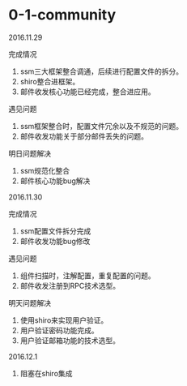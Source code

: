 # 0-1-community

<!--2016.11.29-->
2016.11.29

完成情况
  1. ssm三大框架整合调通，后续进行配置文件的拆分。
  2. shiro整合进框架。
  3. 邮件收发核心功能已经完成，整合进应用。

遇见问题
  1. ssm框架整合时，配置文件冗余以及不规范的问题。
  2. 邮件收发功能关于部分邮件丢失的问题。

明日问题解决
  1. ssm规范化整合
  2. 邮件核心功能bug解决

<!--2016.11.30-->
2016.11.30

完成情况
  1. ssm配置文件拆分完成
  2. 邮件收发功能bug修改
 
遇见问题
  1. 组件扫描时，注解配置，重复配置的问题。
  2. 邮件收发注册到RPC技术选型。
 
明天问题解决
  1. 使用shiro来实现用户验证。
  2. 用户验证密码功能完成。
  3. 用户验证邮箱功能的技术选型。

<!--2016.12.1-->
2016.12.1
  1. 阻塞在shiro集成

